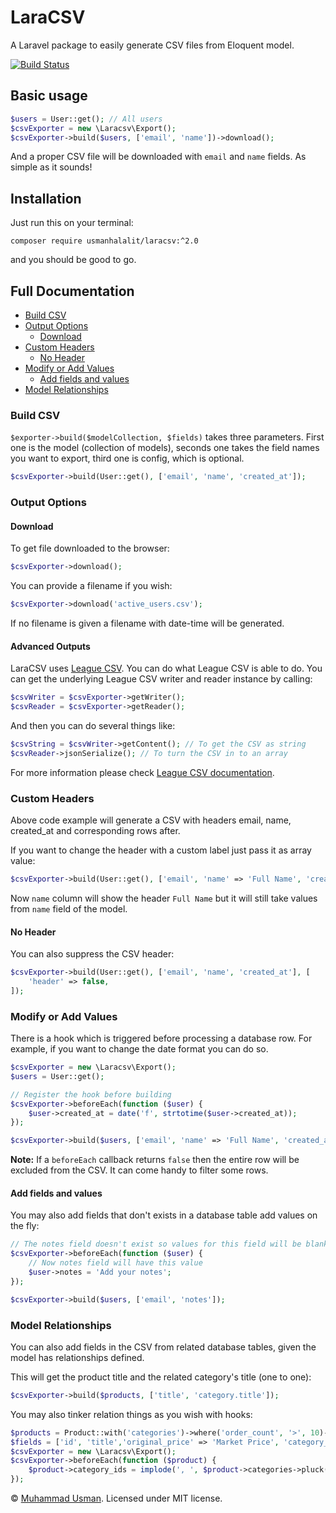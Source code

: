 # LaraCSV

A Laravel package to easily generate CSV files from Eloquent model.

[![Build Status](https://travis-ci.org/usmanhalalit/laracsv.svg?branch=master)](https://travis-ci.org/usmanhalalit/laracsv)

## Basic usage

```php
$users = User::get(); // All users
$csvExporter = new \Laracsv\Export();
$csvExporter->build($users, ['email', 'name'])->download();
```

And a proper CSV file will be downloaded with `email` and `name` fields. As simple as it sounds!

## Installation

Just run this on your terminal:

```
composer require usmanhalalit/laracsv:^2.0
```
and you should be good to go.

## Full Documentation

 - [Build CSV](#build-csv)
 - [Output Options](#output-options)
    - [Download](#download) 
 - [Custom Headers](#custom-headers)
    - [No Header](#no-header)
 - [Modify or Add Values](#modify-or-add-values)
    - [Add fields and values](#add-fields-and-values)
 - [Model Relationships](#model-relationships)


### Build CSV

`$exporter->build($modelCollection, $fields)` takes three parameters. 
First one is the model (collection of models), seconds one takes the field names
 you want to export, third one is config, which is optional.

```php
$csvExporter->build(User::get(), ['email', 'name', 'created_at']);
```

### Output Options
#### Download

To get file downloaded to the browser:
```php
$csvExporter->download();
```

You can provide a filename if you wish:
```php
$csvExporter->download('active_users.csv');
```
If no filename is given a filename with date-time will be generated.

#### Advanced Outputs

LaraCSV uses [League CSV](http://csv.thephpleague.com/). You can do what League CSV 
is able to do. You can get the underlying League CSV writer and reader instance by calling:

```php
$csvWriter = $csvExporter->getWriter();
$csvReader = $csvExporter->getReader();
```

And then you can do several things like:
```php 
$csvString = $csvWriter->getContent(); // To get the CSV as string
$csvReader->jsonSerialize(); // To turn the CSV in to an array 
```

For more information please check [League CSV documentation](http://csv.thephpleague.com/).


### Custom Headers

Above code example will generate a CSV with headers email, name, created_at and corresponding rows after.

If you want to change the header with a custom label just pass it as array value:
```php
$csvExporter->build(User::get(), ['email', 'name' => 'Full Name', 'created_at' => 'Joined']);
```

Now `name` column will show the header `Full Name` but it will still take 
values from `name` field of the model. 

#### No Header

You can also suppress the CSV header:
```php
$csvExporter->build(User::get(), ['email', 'name', 'created_at'], [
    'header' => false,
]);
```

### Modify or Add Values

There is a hook which is triggered before processing a database row.
  For example, if you want to change the date format you can do so.
```php
$csvExporter = new \Laracsv\Export();
$users = User::get();

// Register the hook before building
$csvExporter->beforeEach(function ($user) {
    $user->created_at = date('f', strtotime($user->created_at)); 
});

$csvExporter->build($users, ['email', 'name' => 'Full Name', 'created_at' => 'Joined']);
```

**Note:** If a `beforeEach` callback returns `false` then the entire row will be 
excluded from the CSV. It can come handy to filter some rows.

#### Add fields and values

You may also add fields that don't exists in a database table add values on the fly:

```php
// The notes field doesn't exist so values for this field will be blank by default 
$csvExporter->beforeEach(function ($user) {
    // Now notes field will have this value
    $user->notes = 'Add your notes'; 
});

$csvExporter->build($users, ['email', 'notes']);
```

### Model Relationships

You can also add fields in the CSV from related database tables, given the model
 has relationships defined.
 
This will get the product title and the related category's title (one to one):
```php
$csvExporter->build($products, ['title', 'category.title']);
```

You may also tinker relation things as you wish with hooks:

```php
$products = Product::with('categories')->where('order_count', '>', 10)->orderBy('order_count', 'desc')->get();
$fields = ['id', 'title','original_price' => 'Market Price', 'category_ids',];
$csvExporter = new \Laracsv\Export();
$csvExporter->beforeEach(function ($product) {
    $product->category_ids = implode(', ', $product->categories->pluck('id')->toArray());
});
```
 
&copy; [Muhammad Usman](http://usman.it/). Licensed under MIT license.